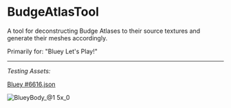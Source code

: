 # BudgeAtlasTool
A tool for deconstructing Budge Atlases to their source textures and generate their meshes accordingly.

Primarily for: "Bluey Let's Play!"

-----------

*Testing Assets:*

[Bluey #6616.json](https://github.com/BetterPlace67/BudgeAtlasTool/files/12874107/Bluey.6616.json)

![BlueyBody_@1 5x_0](https://github.com/BetterPlace67/BudgeAtlasTool/assets/147106912/f47e5eeb-c95b-49cc-b229-5d66a733197c)
